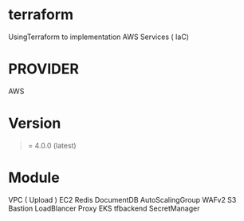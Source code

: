 # terraform
UsingTerraform to implementation AWS Services ( IaC)

# PROVIDER 
AWS

# Version 
>= 4.0.0 (latest)

# Module 
VPC ( Upload )
EC2
Redis 
DocumentDB
AutoScalingGroup
WAFv2
S3
Bastion
LoadBlancer
Proxy
EKS
tfbackend
SecretManager
